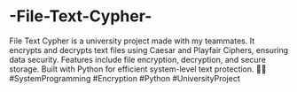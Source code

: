 # -File-Text-Cypher-
File Text Cypher is a university project made with my teammates. It encrypts and decrypts text files using Caesar and Playfair Ciphers, ensuring data security. Features include file encryption, decryption, and secure storage. Built with Python for efficient system-level text protection. 🔐📄 #SystemProgramming #Encryption #Python #UniversityProject
